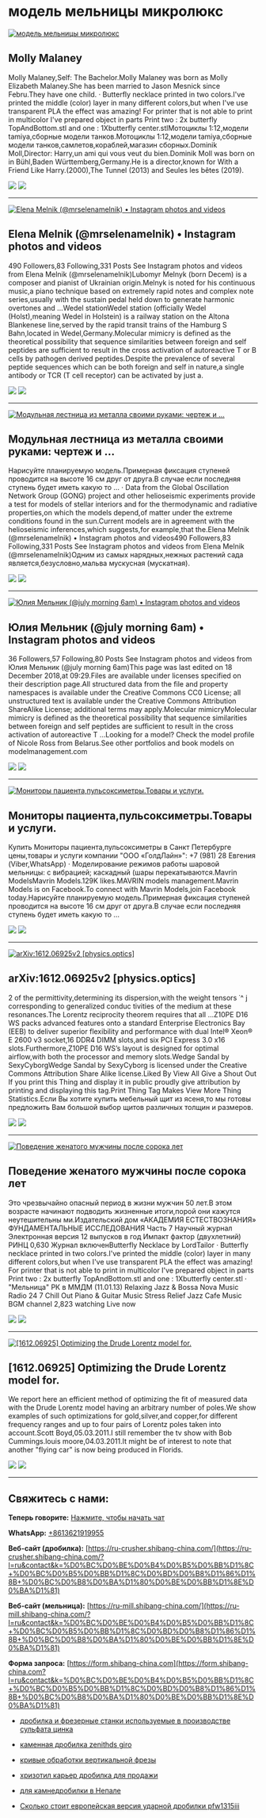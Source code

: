 # модель мельницы микролюкс

<a href="https://swt.shibang-china.com/?l=ru&img&k=%D0%BC%D0%BE%D0%B4%D0%B5%D0%BB%D1%8C+%D0%BC%D0%B5%D0%BB%D1%8C%D0%BD%D0%B8%D1%86%D1%8B+%D0%BC%D0%B8%D0%BA%D1%80%D0%BE%D0%BB%D1%8E%D0%BA%D1%81" target="_blank">![модель мельницы микролюкс](http://static.shibang-china.com/all-800x300/202.jpg)</a>

## Molly Malaney
Molly Malaney,Self: The Bachelor.Molly Malaney was born as Molly Elizabeth Malaney.She has been married to Jason Mesnick since Febru.They have one child.&nbsp;&#0183;&#32;Butterfly necklace printed in two colors.I've printed the middle (color) layer in many different colors,but when I've use transparent PLA the effect was amazing! For printer that is not able to print in multicolor I've prepared object in parts Print two : 2x butterfly TopAndBottom.stl and one : 1Xbutterfly center.stlМотоциклы 1:12,модели tamiya,сборные модели танков.Мотоциклы 1:12,модели tamiya,сборные модели танков,самлетов,кораблей,магазин сборных.Dominik Moll,Director: Harry,un ami qui vous veut du bien.Dominik Moll was born on in B&#252;hl,Baden W&#252;rttemberg,Germany.He is a director,known for With a Friend Like Harry.(2000),The Tunnel (2013) and Seules les b&#234;tes (2019).


<a href="https://whatsapp.shibangsoft.com/WhatsApp.php" target="_blank" title="WhatsApp">![](http://static.shibang-china.com/icon/whatsapp.png)</a> <a href="https://swt.shibang-china.com/?l=ru&icon&k=%D0%BC%D0%BE%D0%B4%D0%B5%D0%BB%D1%8C+%D0%BC%D0%B5%D0%BB%D1%8C%D0%BD%D0%B8%D1%86%D1%8B+%D0%BC%D0%B8%D0%BA%D1%80%D0%BE%D0%BB%D1%8E%D0%BA%D1%81" target="_blank">![](http://static.shibang-china.com/icon/chat-ru.png)</a>

---

<a href="https://swt.shibang-china.com/?l=ru&img&k=%D0%BC%D0%BE%D0%B4%D0%B5%D0%BB%D1%8C+%D0%BC%D0%B5%D0%BB%D1%8C%D0%BD%D0%B8%D1%86%D1%8B+%D0%BC%D0%B8%D0%BA%D1%80%D0%BE%D0%BB%D1%8E%D0%BA%D1%81" target="_blank">![Elena Melnik (@mrselenamelnik) • Instagram photos and videos](http://static.shibang-china.com/all-800x300/663.jpg)</a>

## Elena Melnik (@mrselenamelnik) • Instagram photos and videos
490 Followers,83 Following,331 Posts See Instagram photos and videos from Elena Melnik (@mrselenamelnik)Lubomyr Melnyk (born Decem) is a composer and pianist of Ukrainian origin.Melnyk is noted for his continuous music,a piano technique based on extremely rapid notes and complex note series,usually with the sustain pedal held down to generate harmonic overtones and …Wedel stationWedel station (officially Wedel (Holst),meaning Wedel in Holstein) is a railway station on the Altona Blankenese line,served by the rapid transit trains of the Hamburg S Bahn,located in Wedel,Germany.Molecular mimicry is defined as the theoretical possibility that sequence similarities between foreign and self peptides are sufficient to result in the cross activation of autoreactive T or B cells by pathogen derived peptides.Despite the prevalence of several peptide sequences which can be both foreign and self in nature,a single antibody or TCR (T cell receptor) can be activated by just a.


<a href="https://whatsapp.shibangsoft.com/WhatsApp.php" target="_blank" title="WhatsApp">![](http://static.shibang-china.com/icon/whatsapp.png)</a> <a href="https://swt.shibang-china.com/?l=ru&icon&k=%D0%BC%D0%BE%D0%B4%D0%B5%D0%BB%D1%8C+%D0%BC%D0%B5%D0%BB%D1%8C%D0%BD%D0%B8%D1%86%D1%8B+%D0%BC%D0%B8%D0%BA%D1%80%D0%BE%D0%BB%D1%8E%D0%BA%D1%81" target="_blank">![](http://static.shibang-china.com/icon/chat-ru.png)</a>

---

<a href="https://swt.shibang-china.com/?l=ru&img&k=%D0%BC%D0%BE%D0%B4%D0%B5%D0%BB%D1%8C+%D0%BC%D0%B5%D0%BB%D1%8C%D0%BD%D0%B8%D1%86%D1%8B+%D0%BC%D0%B8%D0%BA%D1%80%D0%BE%D0%BB%D1%8E%D0%BA%D1%81" target="_blank">![Модульная лестница из металла своими руками: чертеж и …](http://static.shibang-china.com/all-800x300/1005.jpg)</a>

## Модульная лестница из металла своими руками: чертеж и …
Нарисуйте планируемую модель.Примерная фиксация ступеней проводится на высоте 16 см друг от друга.В случае если последняя ступень будет иметь какую то …&nbsp;&#0183;&#32;Data from the Global Oscillation Network Group (GONG) project and other helioseismic experiments provide a test for models of stellar interiors and for the thermodynamic and radiative properties,on which the models depend,of matter under the extreme conditions found in the sun.Current models are in agreement with the helioseismic inferences,which suggests,for example,that the.Elena Melnik (@mrselenamelnik) • Instagram photos and videos490 Followers,83 Following,331 Posts See Instagram photos and videos from Elena Melnik (@mrselenamelnik)Одним из самых нарядных,нежных растений сада является,безусловно,мальва мускусная (мускатная).


<a href="https://whatsapp.shibangsoft.com/WhatsApp.php" target="_blank" title="WhatsApp">![](http://static.shibang-china.com/icon/whatsapp.png)</a> <a href="https://swt.shibang-china.com/?l=ru&icon&k=%D0%BC%D0%BE%D0%B4%D0%B5%D0%BB%D1%8C+%D0%BC%D0%B5%D0%BB%D1%8C%D0%BD%D0%B8%D1%86%D1%8B+%D0%BC%D0%B8%D0%BA%D1%80%D0%BE%D0%BB%D1%8E%D0%BA%D1%81" target="_blank">![](http://static.shibang-china.com/icon/chat-ru.png)</a>

---

<a href="https://swt.shibang-china.com/?l=ru&img&k=%D0%BC%D0%BE%D0%B4%D0%B5%D0%BB%D1%8C+%D0%BC%D0%B5%D0%BB%D1%8C%D0%BD%D0%B8%D1%86%D1%8B+%D0%BC%D0%B8%D0%BA%D1%80%D0%BE%D0%BB%D1%8E%D0%BA%D1%81" target="_blank">![Юлия Мельник (@july morning 6am) • Instagram photos and videos](http://static.shibang-china.com/all-800x300/1037.jpg)</a>

## Юлия Мельник (@july morning 6am) • Instagram photos and videos
36 Followers,57 Following,80 Posts See Instagram photos and videos from Юлия Мельник (@july morning 6am)This page was last edited on 18 December 2018,at 09:29.Files are available under licenses specified on their description page.All structured data from the file and property namespaces is available under the Creative Commons CC0 License; all unstructured text is available under the Creative Commons Attribution ShareAlike License; additional terms may apply.Molecular mimicryMolecular mimicry is defined as the theoretical possibility that sequence similarities between foreign and self peptides are sufficient to result in the cross activation of autoreactive T …Looking for a model? Check the model profile of Nicole Ross from Belarus.See other portfolios and book models on modelmanagement.com


<a href="https://whatsapp.shibangsoft.com/WhatsApp.php" target="_blank" title="WhatsApp">![](http://static.shibang-china.com/icon/whatsapp.png)</a> <a href="https://swt.shibang-china.com/?l=ru&icon&k=%D0%BC%D0%BE%D0%B4%D0%B5%D0%BB%D1%8C+%D0%BC%D0%B5%D0%BB%D1%8C%D0%BD%D0%B8%D1%86%D1%8B+%D0%BC%D0%B8%D0%BA%D1%80%D0%BE%D0%BB%D1%8E%D0%BA%D1%81" target="_blank">![](http://static.shibang-china.com/icon/chat-ru.png)</a>

---

<a href="https://swt.shibang-china.com/?l=ru&img&k=%D0%BC%D0%BE%D0%B4%D0%B5%D0%BB%D1%8C+%D0%BC%D0%B5%D0%BB%D1%8C%D0%BD%D0%B8%D1%86%D1%8B+%D0%BC%D0%B8%D0%BA%D1%80%D0%BE%D0%BB%D1%8E%D0%BA%D1%81" target="_blank">![Мониторы пациента,пульсоксиметры.Товары и услуги.](http://static.shibang-china.com/all-800x300/999.jpg)</a>

## Мониторы пациента,пульсоксиметры.Товары и услуги.
Купить Мониторы пациента,пульсоксиметры в Санкт Петербурге цены,товары и услуги компании &quot;ООО &#171;ГолдЛайн&#187;&quot;: +7 (981) 28 Евгения (Viber,WhatsApp)&nbsp;&#0183;&#32;Моделирование режимов работы шаровой мельницы: с вибрацией; каскадный (шары перекатываются.Mavrin ModelsMavrin Models.129K likes.MAVRIN models management.Mavrin Models is on Facebook.To connect with Mavrin Models,join Facebook today.Нарисуйте планируемую модель.Примерная фиксация ступеней проводится на высоте 16 см друг от друга.В случае если последняя ступень будет иметь какую то …


<a href="https://whatsapp.shibangsoft.com/WhatsApp.php" target="_blank" title="WhatsApp">![](http://static.shibang-china.com/icon/whatsapp.png)</a> <a href="https://swt.shibang-china.com/?l=ru&icon&k=%D0%BC%D0%BE%D0%B4%D0%B5%D0%BB%D1%8C+%D0%BC%D0%B5%D0%BB%D1%8C%D0%BD%D0%B8%D1%86%D1%8B+%D0%BC%D0%B8%D0%BA%D1%80%D0%BE%D0%BB%D1%8E%D0%BA%D1%81" target="_blank">![](http://static.shibang-china.com/icon/chat-ru.png)</a>

---

<a href="https://swt.shibang-china.com/?l=ru&img&k=%D0%BC%D0%BE%D0%B4%D0%B5%D0%BB%D1%8C+%D0%BC%D0%B5%D0%BB%D1%8C%D0%BD%D0%B8%D1%86%D1%8B+%D0%BC%D0%B8%D0%BA%D1%80%D0%BE%D0%BB%D1%8E%D0%BA%D1%81" target="_blank">![arXiv:1612.06925v2 [physics.optics]](http://static.shibang-china.com/all-800x300/502.jpg)</a>

## arXiv:1612.06925v2 [physics.optics]
2 of the permittivity,determining its dispersion,with the weight tensors ˙^ j corresponding to generalized conduc tivities of the medium at these resonances.The Lorentz reciprocity theorem requires that all …Z10PE D16 WS packs advanced features onto a standard Enterprise Electronics Bay (EEB) to deliver superior flexibility and performance with dual Intel&#174; Xeon&#174; E 2600 v3 socket,16 DDR4 DIMM slots,and six PCI Express 3.0 x16 slots.Furthermore,Z10PE D16 WS’s layout is designed for optimal airflow,with both the processor and memory slots.Wedge Sandal by SexyCyborgWedge Sandal by SexyCyborg is licensed under the Creative Commons Attribution Share Alike license.Liked By View All Give a Shout Out If you print this Thing and display it in public proudly give attribution by printing and displaying this tag.Print Thing Tag Makes View More Thing Statistics.Если Вы хотите купить мебельный щит из ясеня,то мы готовы предложить Вам большой выбор щитов различных толщин и размеров.


<a href="https://whatsapp.shibangsoft.com/WhatsApp.php" target="_blank" title="WhatsApp">![](http://static.shibang-china.com/icon/whatsapp.png)</a> <a href="https://swt.shibang-china.com/?l=ru&icon&k=%D0%BC%D0%BE%D0%B4%D0%B5%D0%BB%D1%8C+%D0%BC%D0%B5%D0%BB%D1%8C%D0%BD%D0%B8%D1%86%D1%8B+%D0%BC%D0%B8%D0%BA%D1%80%D0%BE%D0%BB%D1%8E%D0%BA%D1%81" target="_blank">![](http://static.shibang-china.com/icon/chat-ru.png)</a>

---

<a href="https://swt.shibang-china.com/?l=ru&img&k=%D0%BC%D0%BE%D0%B4%D0%B5%D0%BB%D1%8C+%D0%BC%D0%B5%D0%BB%D1%8C%D0%BD%D0%B8%D1%86%D1%8B+%D0%BC%D0%B8%D0%BA%D1%80%D0%BE%D0%BB%D1%8E%D0%BA%D1%81" target="_blank">![Поведение женатого мужчины после сорока лет](http://static.shibang-china.com/all-800x300/309.jpg)</a>

## Поведение женатого мужчины после сорока лет
Это чрезвычайно опасный период в жизни мужчин 50 лет.В этом возрасте начинают подводить жизненные итоги,порой они кажутся неутешительны ми.Издательский дом &#171;АКАДЕМИЯ ЕСТЕСТВОЗНАНИЯ&#187; ФУНДАМЕНТАЛЬНЫЕ ИССЛЕДОВАНИЯ Часть 7 Научный журнал Электронная версия 12 выпусков в год Импакт фактор (двухлетний) РИНЦ 0,630 Журнал включенButterfly Necklace by LordTailor&nbsp;&#0183;&#32;Butterfly necklace printed in two colors.I've printed the middle (color) layer in many different colors,but when I've use transparent PLA the effect was amazing! For printer that is not able to print in multicolor I've prepared object in parts Print two : 2x butterfly TopAndBottom.stl and one : 1Xbutterfly center.stl&nbsp;&#0183;&#32;&quot;Мельница&quot; РК в ММДМ (11.01.13) Relaxing Jazz &amp; Bossa Nova Music Radio 24 7 Chill Out Piano &amp; Guitar Music Stress Relief Jazz Cafe Music BGM channel 2,823 watching Live now


<a href="https://whatsapp.shibangsoft.com/WhatsApp.php" target="_blank" title="WhatsApp">![](http://static.shibang-china.com/icon/whatsapp.png)</a> <a href="https://swt.shibang-china.com/?l=ru&icon&k=%D0%BC%D0%BE%D0%B4%D0%B5%D0%BB%D1%8C+%D0%BC%D0%B5%D0%BB%D1%8C%D0%BD%D0%B8%D1%86%D1%8B+%D0%BC%D0%B8%D0%BA%D1%80%D0%BE%D0%BB%D1%8E%D0%BA%D1%81" target="_blank">![](http://static.shibang-china.com/icon/chat-ru.png)</a>

---

<a href="https://swt.shibang-china.com/?l=ru&img&k=%D0%BC%D0%BE%D0%B4%D0%B5%D0%BB%D1%8C+%D0%BC%D0%B5%D0%BB%D1%8C%D0%BD%D0%B8%D1%86%D1%8B+%D0%BC%D0%B8%D0%BA%D1%80%D0%BE%D0%BB%D1%8E%D0%BA%D1%81" target="_blank">![[1612.06925] Optimizing the Drude Lorentz model for.](http://static.shibang-china.com/all-800x300/700.jpg)</a>

## [1612.06925] Optimizing the Drude Lorentz model for.
We report here an efficient method of optimizing the fit of measured data with the Drude Lorentz model having an arbitrary number of poles.We show examples of such optimizations for gold,silver,and copper,for different frequency ranges and up to four pairs of Lorentz poles taken into account.Scott Boyd,05.03.2011.I still remember the tv show with Bob Cummings.louis moore,04.03.2011.It might be of interest to note that another &quot;flying car&quot; is now being produced in Florids.

<a href="https://whatsapp.shibangsoft.com/WhatsApp.php" target="_blank" title="WhatsApp">![](http://static.shibang-china.com/icon/whatsapp.png)</a> <a href="https://swt.shibang-china.com/?l=ru&icon&k=%D0%BC%D0%BE%D0%B4%D0%B5%D0%BB%D1%8C+%D0%BC%D0%B5%D0%BB%D1%8C%D0%BD%D0%B8%D1%86%D1%8B+%D0%BC%D0%B8%D0%BA%D1%80%D0%BE%D0%BB%D1%8E%D0%BA%D1%81" target="_blank">![](http://static.shibang-china.com/icon/chat-ru.png)</a>

---
## Свяжитесь с нами:

**Теперь говорите:** [Нажмите, чтобы начать чат](https://swt.shibang-china.com?l=ru&contact&k=%D0%BC%D0%BE%D0%B4%D0%B5%D0%BB%D1%8C+%D0%BC%D0%B5%D0%BB%D1%8C%D0%BD%D0%B8%D1%86%D1%8B+%D0%BC%D0%B8%D0%BA%D1%80%D0%BE%D0%BB%D1%8E%D0%BA%D1%81)

**WhatsApp:**  [+8613621919955](https://whatsapp.shibangsoft.com/WhatsApp.php)

**Веб-сайт (дробилка):** [https://ru-crusher.shibang-china.com/](https://ru-crusher.shibang-china.com/?l=ru&contact&k=%D0%BC%D0%BE%D0%B4%D0%B5%D0%BB%D1%8C+%D0%BC%D0%B5%D0%BB%D1%8C%D0%BD%D0%B8%D1%86%D1%8B+%D0%BC%D0%B8%D0%BA%D1%80%D0%BE%D0%BB%D1%8E%D0%BA%D1%81)

**Веб-сайт (мельница):** [https://ru-mill.shibang-china.com/](https://ru-mill.shibang-china.com/?l=ru&contact&k=%D0%BC%D0%BE%D0%B4%D0%B5%D0%BB%D1%8C+%D0%BC%D0%B5%D0%BB%D1%8C%D0%BD%D0%B8%D1%86%D1%8B+%D0%BC%D0%B8%D0%BA%D1%80%D0%BE%D0%BB%D1%8E%D0%BA%D1%81)

**Форма запроса:** [https://form.shibang-china.com](https://form.shibang-china.com?l=ru&contact&k=%D0%BC%D0%BE%D0%B4%D0%B5%D0%BB%D1%8C+%D0%BC%D0%B5%D0%BB%D1%8C%D0%BD%D0%B8%D1%86%D1%8B+%D0%BC%D0%B8%D0%BA%D1%80%D0%BE%D0%BB%D1%8E%D0%BA%D1%81)

* [дробилка и фрезерные станки используемые в производстве сульфата цинка](../122/%D0%B4%D1%80%D0%BE%D0%B1%D0%B8%D0%BB%D0%BA%D0%B0%20%D0%B8%20%D1%84%D1%80%D0%B5%D0%B7%D0%B5%D1%80%D0%BD%D1%8B%D0%B5%20%D1%81%D1%82%D0%B0%D0%BD%D0%BA%D0%B8%20%D0%B8%D1%81%D0%BF%D0%BE%D0%BB%D1%8C%D0%B7%D1%83%D0%B5%D0%BC%D1%8B%D0%B5%20%D0%B2%20%D0%BF%D1%80%D0%BE%D0%B8%D0%B7%D0%B2%D0%BE%D0%B4%D1%81%D1%82%D0%B2%D0%B5%20%D1%81%D1%83%D0%BB%D1%8C%D1%84%D0%B0%D1%82%D0%B0%20%D1%86%D0%B8%D0%BD%D0%BA%D0%B0.md)

* [каменная дробилка zenithds giro](../124/%D0%BA%D0%B0%D0%BC%D0%B5%D0%BD%D0%BD%D0%B0%D1%8F%20%D0%B4%D1%80%D0%BE%D0%B1%D0%B8%D0%BB%D0%BA%D0%B0%20zenithds%20giro.md)

* [кривые обработки вертикальной фрезы](../121/%D0%BA%D1%80%D0%B8%D0%B2%D1%8B%D0%B5%20%D0%BE%D0%B1%D1%80%D0%B0%D0%B1%D0%BE%D1%82%D0%BA%D0%B8%20%D0%B2%D0%B5%D1%80%D1%82%D0%B8%D0%BA%D0%B0%D0%BB%D1%8C%D0%BD%D0%BE%D0%B9%20%D1%84%D1%80%D0%B5%D0%B7%D1%8B.md)

* [хризотил карьер дробилка для продажи](../123/%D1%85%D1%80%D0%B8%D0%B7%D0%BE%D1%82%D0%B8%D0%BB%20%D0%BA%D0%B0%D1%80%D1%8C%D0%B5%D1%80%20%D0%B4%D1%80%D0%BE%D0%B1%D0%B8%D0%BB%D0%BA%D0%B0%20%D0%B4%D0%BB%D1%8F%20%D0%BF%D1%80%D0%BE%D0%B4%D0%B0%D0%B6%D0%B8.md)

* [для камнедробилки в Непале](../125/%D0%B4%D0%BB%D1%8F%20%D0%BA%D0%B0%D0%BC%D0%BD%D0%B5%D0%B4%D1%80%D0%BE%D0%B1%D0%B8%D0%BB%D0%BA%D0%B8%20%D0%B2%20%D0%9D%D0%B5%D0%BF%D0%B0%D0%BB%D0%B5.md)

* [Сколько стоит европейская версия ударной дробилки pfw1315iii](../123/%D0%A1%D0%BA%D0%BE%D0%BB%D1%8C%D0%BA%D0%BE%20%D1%81%D1%82%D0%BE%D0%B8%D1%82%20%D0%B5%D0%B2%D1%80%D0%BE%D0%BF%D0%B5%D0%B9%D1%81%D0%BA%D0%B0%D1%8F%20%D0%B2%D0%B5%D1%80%D1%81%D0%B8%D1%8F%20%D1%83%D0%B4%D0%B0%D1%80%D0%BD%D0%BE%D0%B9%20%D0%B4%D1%80%D0%BE%D0%B1%D0%B8%D0%BB%D0%BA%D0%B8%20pfw1315iii.md)